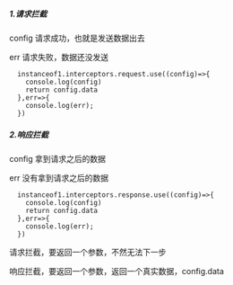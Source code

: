##### 1.请求拦截

config 请求成功，也就是发送数据出去

err 请求失败，数据还没发送

```
  instanceof1.interceptors.request.use((config)=>{
    console.log(config)
    return config.data
  },err=>{
    console.log(err);
  })
```

##### 2.响应拦截

config 拿到请求之后的数据

err 没有拿到请求之后的数据

```
  instanceof1.interceptors.response.use((config)=>{
    console.log(config)
    return config.data
  },err=>{
    console.log(err);
  })
```

请求拦截，要返回一个参数，不然无法下一步

响应拦截，要返回一个参数，返回一个真实数据，config.data

